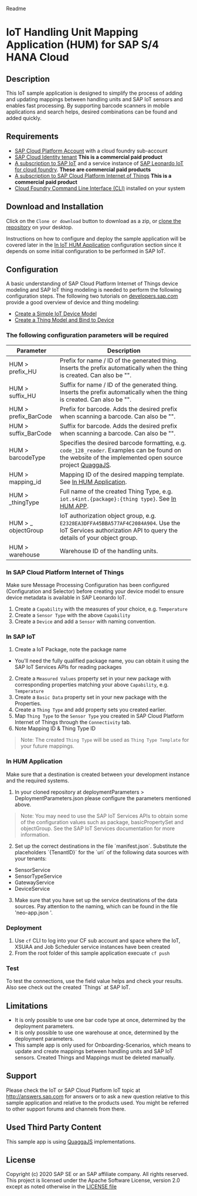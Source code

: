 Readme
# IoT Handling Unit Mapping Application (HUM) for SAP S/4 HANA Cloud

## Description
This IoT sample application is designed to simplify the process of adding and updating mappings between handling units and SAP IoT sensors and enables fast processing. By supporting barcode scanners in mobile applications and search helps, desired combinations can be found and added quickly.

## Requirements
* [SAP Cloud Platform Account](https://cloudplatform.sap.com/index.html) with a cloud foundry sub-account
* [SAP Cloud Identity tenant](https://cloudplatform.sap.com/capabilities/product-info.SAP-Cloud-Platform-Identity-Authentication.06dbcc67-ab2a-4d2e-aff1-28dfaaf95063.html)  **This is a commercial paid product**
* [A subscription to SAP IoT](https://www.sap.com/products/leonardo-iot-data-services.html) and a service instance of [SAP Leonardo IoT for cloud foundry](https://help.sap.com/viewer/2f1daa938df84fd090fa2a4da6e4bc05/Cloud/en-US).  **These are commercial paid products**
* [A subscription to SAP Cloud Platform Internet of Things](https://www.sap.com/products/iot-platform-cloud.html) **This is a commercial paid product**
* [Cloud Foundry Command Line Interface (CLI)](https://developers.sap.com/tutorials/cp-cf-download-cli.html) installed on your system

## Download and Installation
Click on the `Clone or download` button to download as a zip, or [clone the repository](https://help.github.com/articles/cloning-a-repository/) on your desktop.

Instructions on how to configure and deploy the sample application will be
covered later in the [In IoT HUM Application](#in-iot-hum-application)
configuration section since it depends on some initial configuration to be
performed in SAP IoT.

## Configuration
A basic understanding of SAP Cloud Platform Internet of Things device modeling
and SAP IoT thing modeling is needed to perform the following configuration
steps.  The following two tutorials on [developers.sap.com](https://developers.sap.com/) provide a good overview
of device and thing modeling:
- [Create a Simple IoT Device Model](https://developers.sap.com/tutorials/iot-express-2-create-device-model.html)
- [Create a Thing Model and Bind to Device](https://developers.sap.com/tutorials/iot-express-4-create-thing-model.html)

### The following configuration parameters will be required
| Parameter | Description |
|-----------|-------------|
| HUM > prefix_HU | Prefix for name / ID of the generated thing. Inserts the prefix automatically when the thing is created. Can also be "". |
| HUM > suffix_HU | Suffix for name / ID of the generated thing. Inserts the prefix automatically when the thing is created. Can also be "". |
| HUM > prefix_BarCode | Prefix for barcode. Adds the desired prefix when scanning a barcode. Can also be "". |
| HUM > suffix_BarCode | Suffix for barcode. Adds the desired prefix when scanning a barcode. Can also be "". |
| HUM > barcodeType | Specifies the desired barcode formatting, e.g. `code_128_reader`. Examples can be found on the website of the implemented open source project [QuaggaJS](https://serratus.github.io/quaggaJS/#decoder). |
| HUM > mapping_id | Mapping ID of the desired mapping template. See [In HUM Application](#in-hum-application). |
| HUM > _thingType | Full name of the created Thing Type, e.g. `iot.s4int.{package}:{thing type}`. See [In HUM APP](#in-hum-application). |
| HUM > _ objectGroup | IoT authorization object group, e.g. `E2328EA3DFFA45BBA577AF4C2084A904`. Use the IoT Services authorization API to query the details of your object group. |
| HUM > warehouse | Warehouse ID of the handling units. |

### In SAP Cloud Platform Internet of Things
Make sure Message Processing Configuration has been
configured (Configuration and Selector) before creating your device model to
ensure device metadata is available in SAP Leonardo IoT.

1. Create a `Capability` with the measures of your choice, e.g. `Temperature`
2. Create a `Sensor Type` with the above `Capability`
3. Create a `Device` and add a `Sensor` with naming convention.

### In SAP IoT
1. Create a IoT Package, note the package name
  - You'll need the fully qualified package name, you can obtain it using the
  SAP IoT Services APIs for reading packages
2. Create a `Measured Values` property set in your new package with
corresponding properties matching your above `Capability`, e.g. `Temperature`
3. Create a `Basic Data` property set in your new package with the 
Properties.
4. Create a `Thing Type` and add property sets you created earlier.
5. Map `Thing Type` to the `Sensor Type` you created in SAP Cloud Platform
Internet of Things through the `Connectivity` tab. 
6. Note Mapping ID & Thing Type ID

> Note: The created `Thing Type` will be used as `Thing Type Template` for your future mappings. 

### In HUM Application
Make sure that a destination is created between your development instance and the required systems.
1. In your cloned repository at deploymentParameters > DeploymentParameters.json please configure the parameters mentioned above.
> Note: You may need to use the SAP IoT Services APIs to obtain some of
the configuration values such as package, basicPropertySet and objectGroup. See
the SAP IoT Services documentation for more information.
2. Set up the correct destinations in the file ´manifest.json´. Substitute the placeholders ´{TenantID}´ for the ´uri´ of the following data sources with your tenants:
- SensorService
- SensorTypeService
- GatewayService
- DeviceService
3. Make sure that you have set up the service destinations of the data sources. Pay attention to the naming, which can be found in the file 'neo-app.json '.

### Deployment
1. Use `cf` CLI to log into your CF sub account and space where the IoT,
XSUAA and Job Scheduler service instances have been created
2. From the root folder of this sample application execuate `cf push`

### Test
To test the connections, use the field value helps and check your results. Also see check out the created ´Things´ at SAP IoT.

## Limitations
- It is only possible to use one bar code type at once, determined by the deployment parameters.
- It is only possible to use one warehouse at once, determined by the deployment parameters.
- This sample app is only used for Onboarding-Scenarios, which means to update and create mappings between handling units and SAP IoT sensors. Created Things and Mappings must be deleted manually.

## Support
Please check the IoT or SAP Cloud Platform IoT topic at http://answers.sap.com for answers or to ask a new question relative to this sample application and relative to the products used. You might be referred to other support forums and channels from there.

## Used Third Party Content
This sample app is using [QuaggaJS](https://serratus.github.io/quaggaJS/) implementations.

## License
Copyright (c) 2020 SAP SE or an SAP affiliate company. All rights reserved. This project is licensed under the Apache Software License, version 2.0 except as noted otherwise in the [LICENSE file](/LICENSE)
